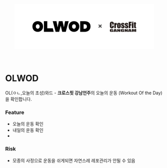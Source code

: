 <div align="center">
    <br>
    <div>
        <img src="media/logo.png" alt="OLWOD">
    </div>
    <br>
    <br>
</div>

# OLWOD

OL(ㅇㄴ,오늘의 초성)와드 - **크로스핏 강남언주**의 오늘의 운동 (Workout Of the Day)을 확인합니다.

### Feature

- 오늘의 운동 확인
- 내일의 운동 확인
-

### Risk

- 모종의 사정으로 운동을 쉬게되면 자연스레 레포관리가 안될 수 있음
